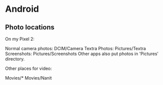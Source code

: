 # Android

## Photo locations

On my Pixel 2:

Normal camera photos: DCIM/Camera
Textra Photos: Pictures/Textra
Screenshots: Pictures/Screenshots
Other apps also put photos in 'Pictures' directory.

Other places for video:

Movies/\*
Movies/Nanit
